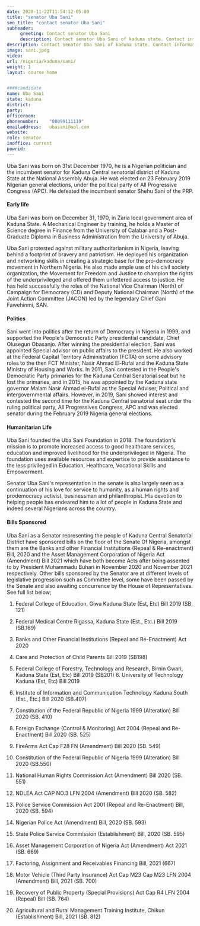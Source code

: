 ```yaml
---
date: 2020-11-22T11:54:12-05:00
title: "senator Uba Sani"
seo_title: "contact senator Uba Sani"
subheader:
     greeting: Contact senator Uba Sani 
     description: Contact senator Uba Sani of kaduna state. Contact information for senator Uba Sani includes email address, phone number, and mailing address.
description: Contact senator Uba Sani of kaduna state. Contact information for senator Uba Sani includes email address, phone number, and mailing address.
image: sani.jpeg
video: 
url: /nigeria/kaduna/sani/
weight: 1
layout: course_home


####candidate
name: Uba Sani
state: kaduna
district: 
party:	
officeroom:	
phonenumber:	"08099111119"
emailaddress:	ubasani@aol.com
website:	
role: senator
inoffice: current
powrid: 
---
```


Uba Sani was born on 31st December 1970, he is a Nigerian politician and the incumbent senator for Kaduna Central senatorial district of Kaduna State at the National Assembly Abuja. He was elected on 23 February 2019 Nigerian general elections, under the political party of All Progressive Congress (APC). He defeated the incumbent senator Shehu Sani of the PRP. 

#### Early life
Uba Sani was born on December 31, 1970, in Zaria local government area of Kaduna State. A Mechanical Engineer by training, he holds a Master of Science degree in Finance from the University of Calabar and a Post-Graduate Diploma in Business Administration from the University of Abuja.

Uba Sani protested against military authoritarianism in Nigeria, leaving behind a footprint of bravery and patriotism. He deployed his organization and networking skills in creating a strategic base for the pro-democracy movement in Northern Nigeria. He also made ample use of his civil society organization, the Movement for Freedom and Justice to champion the rights of the underprivileged and offered them unfettered access to justice. He has held successfully the roles of the National Vice Chairman (North) of Campaign for Democracy (CD) and Deputy National Chairman (North) of the Joint Action Committee (JACON) led by the legendary Chief Gani Fawehinmi, SAN.

#### Politics
Sani went into politics after the return of Democracy in Nigeria in 1999, and supported the People's Democratic Party presidential candidate, Chief Olusegun Obasanjo. After winning the presidential election, Sani was appointed Special advisor on public affairs to the president. He also worked at the Federal Capital Territory Administration (FCTA) on some advisory roles to the then FCT Minister, Nasir Ahmad El-Rufai and the Kaduna State Ministry of Housing and Works. In 2011, Sani contested in the People's Democratic Party primaries for the Kaduna Central Senatorial seat but he lost the primaries, and in 2015, he was appointed by the Kaduna state governor Malam Nasir Ahmad el-Rufai as the Special Adviser, Political and intergovernmental affairs. However, in 2019, Sani showed interest and contested the second time for the Kaduna Central senatorial seat under the ruling political party, All Progressives Congress, APC and was elected senator during the February 2019 Nigeria general elections.

#### Humanitarian Life
Uba Sani founded the Uba Sani Foundation in 2018. The foundation's mission is to promote increased access to good healthcare services, education and improved livelihood for the underprivileged in Nigeria. The foundation uses available resources and expertise to provide assistance to the less privileged in Education, Healthcare, Vocational Skills and Empowerment.

Senator Uba Sani's representation in the senate is also largely seen as a continuation of his love for service to humanity, as a human rights and prodemocracy activist, businessman and philanthropist. His devotion to helping people has endeared him to a lot of people in Kaduna State and indeed several Nigerians across the country.


#### Bills Sponsored
Uba Sani as a Senator representing the people of Kaduna Central Senatorial District have sponsored bills on the floor of the Senate Of Nigeria, amongst them are the Banks and other Financial Institutions (Repeal & Re-enactment) Bill, 2020 and the Asset Management Corporation of Nigeria Act (Amendment) Bill 2021 which have both become Acts after being assented to by President Muhammadu Buhari in November 2020 and November 2021 respectively. Other bills sponsored by the Senator are at different levels of legislative progression such as Committee level, some have been passed by the Senate and also awaiting concurrence by the House of Representatives. See full list below;

1. Federal College of Education, Giwa Kaduna State (Est, Etc) Bill 2019 (SB. 121)

2. Federal Medical Centre Rigassa, Kaduna State (Est., Etc.) Bill 2019 (SB.169)

3. Banks and Other Financial Institutions (Repeal and Re-Enactment) Act 2020

4. Care and Protection of Child Parents Bill 2019 (SB198)

5. Federal College of Forestry, Technology and Research, Birnin Gwari, Kaduna State (Est, Etc) Bill 2019 (SB201) 6. University of Technology Kaduna (Est, Etc) Bill 2019

7. Institute of Information and Communication Technology Kaduna South (Est., Etc.) Bill 2020 (SB.407)

8. Constitution of the Federal Republic of Nigeria 1999 (Alteration) Bill 2020 (SB. 410)

9. Foreign Exchange (Control & Monitoring) Act 2004 (Repeal and Re-Enactment) Bill 2020 (SB. 525)

10. FireArms Act Cap F28 FN (Amendment) Bill 2020 (SB. 549)

11. Constitution of the Federal Republic of Nigeria 1999 (Alteration) Bill 2020 (SB.550)

12. National Human Rights Commission Act (Amendment) Bill 2020 (SB. 551)

13. NDLEA Act CAP NO.3 LFN 2004 (Amendment) Bill 2020 (SB. 582)

14. Police Service Commission Act 2001 (Repeal and Re-Enactment) Bill, 2020 (SB. 594)

15. Nigerian Police Act (Amendment) Bill, 2020 (SB. 593)

16. State Police Service Commission (Establishment) Bill, 2020 (SB. 595)

17. Asset Management Corporation of Nigeria Act (Amendment) Act 2021 (SB. 669)

18. Factoring, Assignment and Receivables Financing Bill, 2021 (667)

19. Motor Vehicle (Third Party Insurance) Act Cap M23 Cap M23 LFN 2004 (Amendment) Bill, 2021 (SB. 700)

20. Recovery of Public Property (Special Provisions) Act Cap R4 LFN 2004 (Repeal) Bill (SB. 764)

21. Agricultural and Rural Management Training Institute, Chikun (Establishment) Bill, 2021 (SB. 812)

